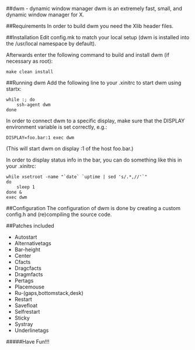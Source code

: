 ##dwm - dynamic window manager
dwm is an extremely fast, small, and dynamic window manager for X.

##Requirements
In order to build dwm you need the Xlib header files.

##Installation
Edit config.mk to match your local setup (dwm is installed into
the /usr/local namespace by default).

Afterwards enter the following command to build and install dwm (if
necessary as root):

``````
make clean install
``````

##Running dwm
Add the following line to your .xinitrc to start dwm using startx:

``````
while :; do
	ssh-agent dwm
done
``````

In order to connect dwm to a specific display, make sure that
the DISPLAY environment variable is set correctly, e.g.:

``````
DISPLAY=foo.bar:1 exec dwm
``````

(This will start dwm on display :1 of the host foo.bar.)

In order to display status info in the bar, you can do something
like this in your .xinitrc:

``````
while xsetroot -name "`date` `uptime | sed 's/.*,//'`"
do
    sleep 1
done &
exec dwm
``````

##Configuration
The configuration of dwm is done by creating a custom config.h
and (re)compiling the source code.

##Patches included
* Autostart
* Alternativetags
* Bar-height
* Center
* Cfacts
* Dragcfacts
* Dragmfacts
* Pertags
* Placemouse
* Ru-(gaps,bottomstack,desk)
* Restart
* Savefloat
* Selfrestart
* Sticky
* Systray
* Underlinetags

#####Have Fun!!!

